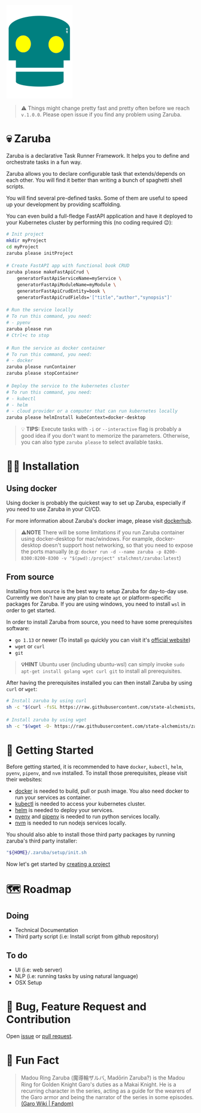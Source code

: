 ![zaruba-logo](arts/zaruba-250.png)

> ⚠️ Things might change pretty fast and pretty often before we reach `v.1.0.0`. Please open issue if you find any problem using Zaruba.

# 💀 Zaruba 

Zaruba is a declarative Task Runner Framework. It helps you to define and orchestrate tasks in a fun way. 

Zaruba allows you to declare configurable task that extends/depends on each other. You will find it better than writing a bunch of spaghetti shell scripts.

You will find several pre-defined tasks. Some of them are useful to speed up your development by providing scaffolding.

You can even build a full-fledge FastAPI application and have it deployed to your Kubernetes cluster by performing this (no coding required 😉):

```sh
# Init project
mkdir myProject
cd myProject
zaruba please initProject

# Create FastAPI app with functional book CRUD
zaruba please makeFastApiCrud \
    generatorFastApiServiceName=myService \
    generatorFastApiModuleName=myModule \
    generatorFastApiCrudEntity=book \
    generatorFastApiCrudFields='["title","author","synopsis"]'

# Run the service locally 
# To run this command, you need:
# - pyenv
zaruba please run
# Ctrl+c to stop

# Run the service as docker container
# To run this command, you need:
# - docker
zaruba please runContainer
zaruba please stopContainer

# Deploy the service to the kubernetes cluster
# To run this command, you need:
# - kubectl
# - helm
# - cloud provider or a computer that can run kubernetes locally
zaruba please helmInstall kubeContext=docker-desktop
```

> 💡 __TIPS:__ Execute tasks with `-i` or `--interactive` flag is probably a good idea if you don't want to memorize the parameters. Otherwise, you can also type `zaruba please` to select available tasks.

# 👨‍💻 Installation

## Using docker

Using docker is probably the quickest way to set up Zaruba, especially if you need to use Zaruba in your CI/CD.

For more information about Zaruba's docker image, please visit [dockerhub](https://hub.docker.com/repository/docker/stalchmst/zaruba).

> **⚠️NOTE** There will be some limitations if you run Zaruba container using docker-desktop for mac/windows. For example, docker-desktop doesn't support host networking, so that you need to expose the ports manually (e.g: `docker run -d --name zaruba -p 8200-8300:8200-8300 -v "$(pwd):/project" stalchmst/zaruba:latest`)

## From source

Installing from source is the best way to setup Zaruba for day-to-day use. Currently we don't have any plan to create `apt` or platform-specific packages for Zaruba. If you are using windows, you need to install `wsl` in order to get started.

In order to install Zaruba from source, you need to have some prerequisites software:

* `go 1.13` or newer (To install `go` quickly you can visit it's [official website](https://golang.org/doc/install))
* `wget` or `curl`
* `git`

> **💡HINT** Ubuntu user (including ubuntu-wsl) can simply invoke `sudo apt-get install golang wget curl git` to install all prerequisites.

After having the prerequisites installed you can then install Zaruba by using `curl` or `wget`:

```sh
# Install zaruba by using curl
sh -c "$(curl -fsSL https://raw.githubusercontent.com/state-alchemists/zaruba/master/install.sh)"

# Install zaruba by using wget
sh -c "$(wget -O- https://raw.githubusercontent.com/state-alchemists/zaruba/master/install.sh)"
```

# 📜 Getting Started

Before getting started, it is recommended to have `docker`, `kubectl`, `helm`, `pyenv`, `pipenv`, and `nvm` installed. To install those prerequisites, please visit their websites:

* [docker](https://www.docker.com/get-started) is needed to build, pull or push image. You also need docker to run your services as container.
* [kubectl](https://kubernetes.io/docs/home/#learn-how-to-use-kubernetes) is needed to access your kubernetes cluster.
* [helm](https://helm.sh/) is needed to deploy your services.
* [pyenv](https://github.com/pyenv/pyenv#installation) and [pipenv](https://pipenv.pypa.io/en/latest/install/) is needed to run python services locally.
* [nvm](https://github.com/nvm-sh/nvm#installing-and-updating) is needed to run nodejs services locally.

You should also able to install those third party packages by running zaruba's third party installer:

```sh
"${HOME}/.zaruba/setup/init.sh
```

Now let's get started by [creating a project](docs/creating-a-project.md)


# 🗺️ Roadmap


## Doing

* Technical Documentation
* Third party script (i.e: Install script from github repository)

## To do

* UI (i.e: web server)
* NLP (i.e: running tasks by using natural language)
* OSX Setup

# 🐞 Bug, Feature Request and Contribution

Open [issue](https://github.com/state-alchemists/zaruba/issues) or [pull request](https://github.com/state-alchemists/zaruba/pulls).


# 🎉 Fun Fact

> Madou Ring Zaruba (魔導輪ザルバ, Madōrin Zaruba?) is the Madou Ring for Golden Knight Garo's duties as a Makai Knight. He is a recurring character in the series, acting as a guide for the wearers of the Garo armor and being the narrator of the series in some episodes. [(Garo Wiki | Fandom)](https://garoseries.fandom.com/wiki/Zaruba)
